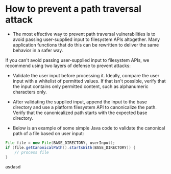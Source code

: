 # How to prevent a path traversal attack
-  The most effective way to prevent path traversal vulnerabilities is to avoid passing user-supplied input to filesystem APIs altogether. Many application functions that do this can be rewritten to deliver the same behavior in a safer way.

If you can't avoid passing user-supplied input to filesystem APIs, we recommend using two layers of defense to prevent attacks: 

   - Validate the user input before processing it. Ideally, compare the user input with a whitelist of permitted values. If that isn't possible, verify that the input contains only permitted content, such as alphanumeric characters only.
   
   - After validating the supplied input, append the input to the base directory and use a platform filesystem API to canonicalize the path. Verify that the canonicalized path starts with the expected base directory. 

- Below is an example of some simple Java code to validate the canonical path of a file based on user input: 
```java
File file = new File(BASE_DIRECTORY, userInput);
if (file.getCanonicalPath().startsWith(BASE_DIRECTORY)) {
    // process file
}
```
asdasd